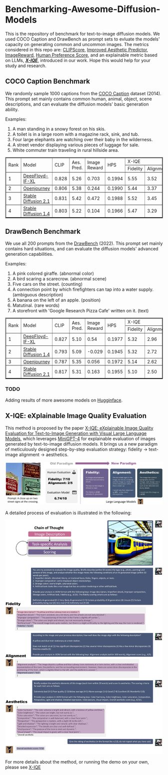 # Benchmarking-Awesome-Diffusion-Models
This is the repository of benchmark for text-to-image diffusion models. We used COCO Caption and DrawBench as prompt sets to evluate the models' capacity on generating common and uncommon images. The metrics considered in this repo are: [CLIPScore](https://github.com/jmhessel/clipscore), [Improved Aesthetic Predictor](https://github.com/christophschuhmann/improved-aesthetic-predictor), [ImageReward](https://github.com/THUDM/ImageReward), [Human Preference Score](https://tgxs002.github.io/align_sd_web/), and an explainable metric based on LLMs, [***X-IQE***](https://arxiv.org/pdf/2305.10843.pdf), introduced in our work. Hope this would help for your study and research.

## COCO Caption Benchmark

We randomly sample 1000 captions from the [COCO Caption](https://github.com/tylin/coco-caption) dataset (2014). This prompt set mainly contains common human, animal, object, scene descriptions, and can evaluate the diffusion models' basic generation ability.

Examples:
1. A man standing in a snowy forest on his skis.
2. A toilet is in a large room with a magazine rack, sink, and tub.
3. Four large elephants are watching over their baby in the wilderness.
4. A street vendor displaying various pieces of luggage for sale.
5. White commuter train traveling in rural hillside area.

<table border="2" >
	<tr >
<td rowspan="2">Rank</td>
<td rowspan="2">Model</td>
<td rowspan="2">CLIP</td>
<td rowspan="2">Aes. Pred.</td>
<td rowspan="2">Image Reward</td>
<td rowspan="2">HPS</td>
<td colspan="4">X-IQE</td>
</tr>
<tr >
<td>Fidelity</td>
<td>Alignment</td>
<td>Aesthetics</td>
<td>Overall</td>
</tr>
	<tr >
<td>1</td>
<td><a href="https://huggingface.co/DeepFloyd/IF-I-XL-v1.0">DeepFloyd-IF-XL</a></td>
<td>0.828</td>        
<td>5.26</td>
<td>0.703</td>
<td>0.1994</td>
<td>5.55</td>
<td>3.52</td>
<td>5.79</td>
<td>14.86</td>
</tr>
	<tr >
<td>2</td>
<td><a href="https://huggingface.co/prompthero/openjourney">Openjourney</a></td>
<td>0.806</td> 
<td>5.38</td>
<td>0.244</td>
<td>0.1990</td>
<td>5.44</td>
<td>3.37</td>
<td>5.96</td>
<td>14.77</td>
</tr>
	<tr >
<td>3</td>
<td><a href="https://huggingface.co/stabilityai/stable-diffusion-2-1">Stable Diffusion 2.1</a></td>
<td>0.831</td>
<td>5.42</td>
<td>0.472</td>
<td>0.1988</td>
<td>5.52</td>
<td>3.45</td>
<td>5.77</td>
<td>14.74</td>
</tr>
	<tr >
<td>4</td>
<td><a href="https://huggingface.co/CompVis/stable-diffusion-v-1-4-original">Stable Diffusion 1.4</a></td>
<td>0.803</td>
<td>5.22</td>
<td>0.104</td>
<td>0.1966</td>
<td>5.47</td>
<td>3.29</td>
<td>5.76</td>
<td>14.52</td>
</tr>
</table>


## DrawBench Benchmark

We use all 200 prompts from the [DrawBench](https://docs.google.com/spreadsheets/d/1y7nAbmR4FREi6npB1u-Bo3GFdwdOPYJc617rBOxIRHY/edit#gid=0) (2022). This prompt set mainly contains hard situations, and can evaluate the diffusion models' advanced generation capabilities.

Examples:
1. A pink colored giraffe. (abnormal color)
2. A bird scaring a scarecrow. (abnormal scene)
3. Five cars on the street. (counting)
4. A connection point by which firefighters can tap into a water supply. (ambiguous description)
5. A banana on the left of an apple. (position)
6. Matutinal. (rare words)
7. A storefront with 'Google Research Pizza Cafe' written on it. (text)

<table border="2" >
	<tr >
<td rowspan="2">Rank</td>
<td rowspan="2">Model</td>
<td rowspan="2">CLIP</td>
<td rowspan="2">Aes. Pred.</td>
<td rowspan="2">Image Reward</td>
<td rowspan="2">HPS</td>
<td colspan="4">X-IQE</td>
</tr>
<tr >
<td>Fidelity</td>
<td>Alignment</td>
<td>Aesthetics</td>
<td>Overall</td>
</tr>
	<tr >
<td>1</td>
<td><a href="https://huggingface.co/DeepFloyd/IF-I-XL-v1.0">DeepFloyd-IF-XL</a></td>
<td>0.827</td> 
<td>5.10</td>
<td>0.54</td>
<td>0.1977</td>
<td>5.32</td>
<td>2.96</td>
<td>5.64</td>
<td>13.92</td>
</tr>
	<tr >
<td>2</td>
<td><a href="https://huggingface.co/CompVis/stable-diffusion-v-1-4-original">Stable Diffusion 1.4</a></td>
<td>0.793</td>
<td>5.09</td>
<td>-0.029</td>
<td>0.1945</td>
<td>5.32</td>
<td>2.72</td>
<td>5.40</td>
<td>13.44</td>
</tr>
	<tr >
<td>3</td>
<td><a href="https://huggingface.co/prompthero/openjourney">Openjourney</a></td>
<td>0.787</td>
<td>5.35</td>
<td>0.056</td>
<td>0.1972</td>
<td>5.14</td>
<td>2.62</td>
<td>5.21</td>
<td>12.97</td>
</tr>
	<tr >
<td>4</td>
<td><a href="https://huggingface.co/stabilityai/stable-diffusion-2-1">Stable Diffusion 2.1</a></td>
<td>0.817</td>
<td>5.31</td>
<td>0.163</td>
<td>0.1955</td>
<td>5.10</td>
<td>2.50</td>
<td>5.04</td>
<td>12.64</td>
</tr>
</table>

### TODO

Adding results of more awesome models on [Hugginface](https://huggingface.co/models?library=diffusers&sort=downloads).


## X-IQE: eXplainable Image Quality Evaluation

This method is proposed by the paper [X-IQE: eXplainable Image Quality Evaluation for Text-to-Image Generation with Visual Large Language Models](https://arxiv.org/abs/2305.10843), which leverages [MiniGPT-4](https://github.com/Vision-CAIR/MiniGPT-4) for explainable evaluation of images generated by text-to-image diffusion models. It brings us a new paradigm of meticulously designed step-by-step evaluation strategy: fidelity -> text-image alignment -> aesthetics.

<object data="Fig/method.pdf" type="application/pdf" width="100%"> 
</object>

![The paradigm transfer from human/model prediction to explainable evaluation through LLMs](Figs/motivation.jpg "Paradigm")

A detailed process of evaluation is illustrated in the following:

![Illustration](Figs/method.jpg "Illustration")

For more details about the method, or running the demo on your own, please see [X-IQE](/X-IQE/README.md)










